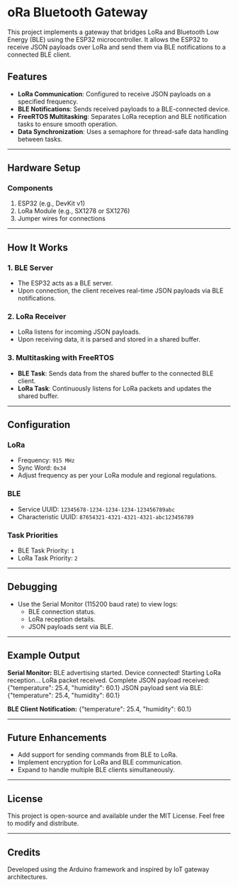 # oRa Bluetooth Gateway

This project implements a gateway that bridges LoRa and Bluetooth Low Energy (BLE) using the ESP32 microcontroller. It allows the ESP32 to receive JSON payloads over LoRa and send them via BLE notifications to a connected BLE client.

## Features
- **LoRa Communication**: Configured to receive JSON payloads on a specified frequency.
- **BLE Notifications**: Sends received payloads to a BLE-connected device.
- **FreeRTOS Multitasking**: Separates LoRa reception and BLE notification tasks to ensure smooth operation.
- **Data Synchronization**: Uses a semaphore for thread-safe data handling between tasks.

---

## Hardware Setup

### Components
1. ESP32 (e.g., DevKit v1)
2. LoRa Module (e.g., SX1278 or SX1276)
3. Jumper wires for connections

---

## How It Works

### 1. BLE Server
- The ESP32 acts as a BLE server.
- Upon connection, the client receives real-time JSON payloads via BLE notifications.

### 2. LoRa Receiver
- LoRa listens for incoming JSON payloads.
- Upon receiving data, it is parsed and stored in a shared buffer.

### 3. Multitasking with FreeRTOS
- **BLE Task**: Sends data from the shared buffer to the connected BLE client.
- **LoRa Task**: Continuously listens for LoRa packets and updates the shared buffer.

---

## Configuration

### LoRa
- Frequency: `915 MHz`
- Sync Word: `0x34`
- Adjust frequency as per your LoRa module and regional regulations.

### BLE
- Service UUID: `12345678-1234-1234-1234-123456789abc`
- Characteristic UUID: `87654321-4321-4321-4321-abc123456789`

### Task Priorities
- BLE Task Priority: `1`
- LoRa Task Priority: `2`

---

## Debugging

- Use the Serial Monitor (115200 baud rate) to view logs:
  - BLE connection status.
  - LoRa reception details.
  - JSON payloads sent via BLE.

---

## Example Output

**Serial Monitor:**
BLE advertising started. Device connected! Starting LoRa reception... LoRa packet received. Complete JSON payload received: {"temperature": 25.4, "humidity": 60.1} JSON payload sent via BLE: {"temperature": 25.4, "humidity": 60.1}

**BLE Client Notification:**
{"temperature": 25.4, "humidity": 60.1}


---

## Future Enhancements
- Add support for sending commands from BLE to LoRa.
- Implement encryption for LoRa and BLE communication.
- Expand to handle multiple BLE clients simultaneously.

---

## License
This project is open-source and available under the MIT License. Feel free to modify and distribute.

---

## Credits
Developed using the Arduino framework and inspired by IoT gateway architectures.
